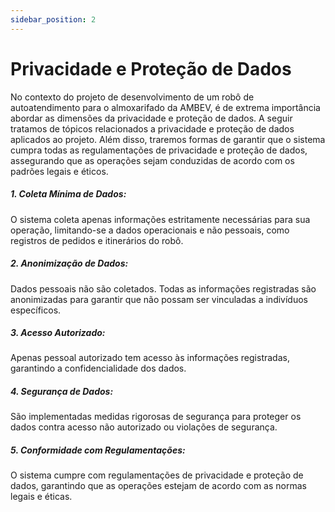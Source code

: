 ```yaml
---
sidebar_position: 2
---
```


# Privacidade e Proteção de Dados
No contexto do projeto de desenvolvimento de um robô de autoatendimento para o almoxarifado da AMBEV, é de extrema importância abordar as dimensões da privacidade e proteção de dados. A seguir tratamos de tópicos relacionados a privacidade e proteção de dados aplicados ao projeto. Além disso, traremos formas de garantir que o sistema cumpra todas as regulamentações de privacidade e proteção de dados, assegurando que as operações sejam conduzidas de acordo com os padrões legais e éticos.
##### 1. Coleta Mínima de Dados: 
O sistema coleta apenas informações estritamente necessárias para sua operação, limitando-se a dados operacionais e não pessoais, como registros de pedidos e itinerários do robô.

##### 2. Anonimização de Dados: 
Dados pessoais não são coletados. Todas as informações registradas são anonimizadas para garantir que não possam ser vinculadas a indivíduos específicos.

##### 3. Acesso Autorizado: 
Apenas pessoal autorizado tem acesso às informações registradas, garantindo a confidencialidade dos dados.

##### 4. Segurança de Dados: 
São implementadas medidas rigorosas de segurança para proteger os dados contra acesso não autorizado ou violações de segurança.

##### 5. Conformidade com Regulamentações: 
O sistema cumpre com regulamentações de privacidade e proteção de dados, garantindo que as operações estejam de acordo com as normas legais e éticas.
